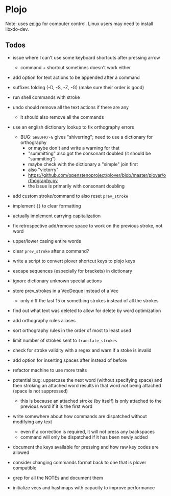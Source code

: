 # Plojo

Note: uses [enigo](https://crates.io/crates/enigo) for computer control. Linux
users may need to install libxdo-dev.

## Todos

- issue where I can't use some keyboard shortcuts after pressing arrow
  - command + shortcut sometimes doesn't work either

- add option for text actions to be appended after a command
- suffixes folding (-D, -S, -Z, -G) (make sure their order is good)
- run shell commands with stroke
- undo should remove all the text actions if there are any
  - it should also remove all the commands

- use an english dictionary lookup to fix orthography errors
  - BUG: `SHEUFR/-G` gives "shiverring"; need to use a dictionary for orthography
    - or maybe don't and write a warning for that
    - "summitting" also got the consonant doubled (it should be "summiting")
    - maybe check with the dictionary a "simple" join first
    - also "victorry"
    - https://github.com/openstenoproject/plover/blob/master/plover/orthography.py
    - the issue is primarily with consonant doubling
- add custom stroke/command to also reset `prev_stroke`
- implement `{}` to clear formatting
- actually implement carrying capitalization
- fix retrospective add/remove space to work on the previous stroke, not word
- upper/lower casing entire words
- clear `prev_stroke` after a command?
- write a script to convert plover shortcut keys to plojo keys

- escape sequences (especially for brackets) in dictionary
- ignore dictionary unknown special actions
- store prev_strokes in a VecDeque instead of a Vec
  - only diff the last 15 or something strokes instead of all the strokes
- find out what text was deleted to allow for delete by word optimization
- add orthography rules aliases
- sort orthography rules in the order of most to least used
- limit number of strokes sent to `translate_strokes`
- check for stroke validity with a regex and warn if a stoke is invalid
- add option for inserting spaces after instead of before
- refactor machine to use more traits
- potential bug: uppercase the next word (without specifying space) and then
  stroking an attached word results in that word *not* being attached (space is
  not suppressed)
  - this is because an attached stroke (by itself) is only attached to the
    previous word if it is the first word
- write somewhere about how commands are dispatched without modifying any text
  - even if a correction is required, it will not press any backspaces
  - command will only be dispatched if it has been newly added
- document the keys available for pressing and how raw key codes are allowed
- consider changing commands format back to one that is plover compatible
- grep for all the NOTEs and document them
- initialize vecs and hashmaps with capacity to improve performance
